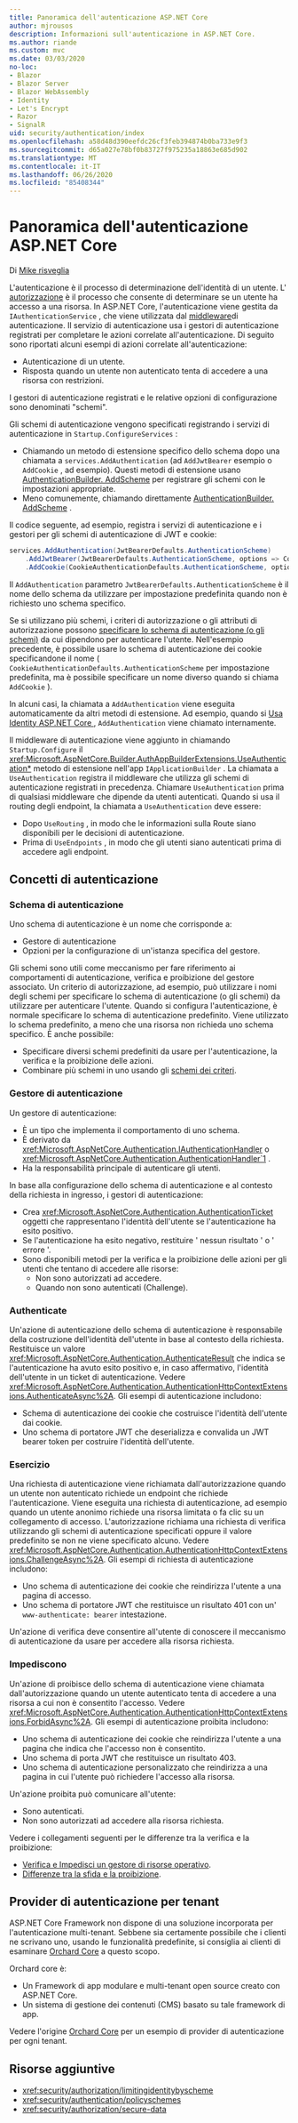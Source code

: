 ```yaml
---
title: Panoramica dell'autenticazione ASP.NET Core
author: mjrousos
description: Informazioni sull'autenticazione in ASP.NET Core.
ms.author: riande
ms.custom: mvc
ms.date: 03/03/2020
no-loc:
- Blazor
- Blazor Server
- Blazor WebAssembly
- Identity
- Let's Encrypt
- Razor
- SignalR
uid: security/authentication/index
ms.openlocfilehash: a58d48d390eefdc26cf3feb394874b0ba733e9f3
ms.sourcegitcommit: d65a027e78bf0b83727f975235a18863e685d902
ms.translationtype: MT
ms.contentlocale: it-IT
ms.lasthandoff: 06/26/2020
ms.locfileid: "85408344"
---
```

# <a name="overview-of-aspnet-core-authentication"></a>Panoramica dell'autenticazione ASP.NET Core

Di [Mike risveglia](https://github.com/mjrousos)

L'autenticazione è il processo di determinazione dell'identità di un utente. L' [autorizzazione](xref:security/authorization/introduction) è il processo che consente di determinare se un utente ha accesso a una risorsa. In ASP.NET Core, l'autenticazione viene gestita da `IAuthenticationService` , che viene utilizzata dal [middleware](xref:fundamentals/middleware/index)di autenticazione. Il servizio di autenticazione usa i gestori di autenticazione registrati per completare le azioni correlate all'autenticazione. Di seguito sono riportati alcuni esempi di azioni correlate all'autenticazione:

* Autenticazione di un utente.
* Risposta quando un utente non autenticato tenta di accedere a una risorsa con restrizioni.

I gestori di autenticazione registrati e le relative opzioni di configurazione sono denominati "schemi".

Gli schemi di autenticazione vengono specificati registrando i servizi di autenticazione in `Startup.ConfigureServices` :

* Chiamando un metodo di estensione specifico dello schema dopo una chiamata a `services.AddAuthentication` (ad `AddJwtBearer` esempio o `AddCookie` , ad esempio). Questi metodi di estensione usano [AuthenticationBuilder. AddScheme](xref:Microsoft.AspNetCore.Authentication.AuthenticationBuilder.AddScheme*) per registrare gli schemi con le impostazioni appropriate.
* Meno comunemente, chiamando direttamente [AuthenticationBuilder. AddScheme](xref:Microsoft.AspNetCore.Authentication.AuthenticationBuilder.AddScheme*) .

Il codice seguente, ad esempio, registra i servizi di autenticazione e i gestori per gli schemi di autenticazione di JWT e cookie:

```csharp
services.AddAuthentication(JwtBearerDefaults.AuthenticationScheme)
    .AddJwtBearer(JwtBearerDefaults.AuthenticationScheme, options => Configuration.Bind("JwtSettings", options))
    .AddCookie(CookieAuthenticationDefaults.AuthenticationScheme, options => Configuration.Bind("CookieSettings", options));
```

Il `AddAuthentication` parametro `JwtBearerDefaults.AuthenticationScheme` è il nome dello schema da utilizzare per impostazione predefinita quando non è richiesto uno schema specifico.

Se si utilizzano più schemi, i criteri di autorizzazione o gli attributi di autorizzazione possono [specificare lo schema di autenticazione (o gli schemi)](xref:security/authorization/limitingidentitybyscheme) da cui dipendono per autenticare l'utente. Nell'esempio precedente, è possibile usare lo schema di autenticazione dei cookie specificandone il nome ( `CookieAuthenticationDefaults.AuthenticationScheme` per impostazione predefinita, ma è possibile specificare un nome diverso quando si chiama `AddCookie` ).

In alcuni casi, la chiamata a `AddAuthentication` viene eseguita automaticamente da altri metodi di estensione. Ad esempio, quando si [Usa Identity ASP.NET Core ](xref:security/authentication/identity), `AddAuthentication` viene chiamato internamente.

Il middleware di autenticazione viene aggiunto in chiamando `Startup.Configure` il <xref:Microsoft.AspNetCore.Builder.AuthAppBuilderExtensions.UseAuthentication*> metodo di estensione nell'app `IApplicationBuilder` . La chiamata a `UseAuthentication` registra il middleware che utilizza gli schemi di autenticazione registrati in precedenza. Chiamare `UseAuthentication` prima di qualsiasi middleware che dipende da utenti autenticati. Quando si usa il routing degli endpoint, la chiamata a `UseAuthentication` deve essere:

* Dopo `UseRouting` , in modo che le informazioni sulla Route siano disponibili per le decisioni di autenticazione.
* Prima di `UseEndpoints` , in modo che gli utenti siano autenticati prima di accedere agli endpoint.

## <a name="authentication-concepts"></a>Concetti di autenticazione

### <a name="authentication-scheme"></a>Schema di autenticazione

Uno schema di autenticazione è un nome che corrisponde a:

* Gestore di autenticazione
* Opzioni per la configurazione di un'istanza specifica del gestore.

Gli schemi sono utili come meccanismo per fare riferimento ai comportamenti di autenticazione, verifica e proibizione del gestore associato. Un criterio di autorizzazione, ad esempio, può utilizzare i nomi degli schemi per specificare lo schema di autenticazione (o gli schemi) da utilizzare per autenticare l'utente. Quando si configura l'autenticazione, è normale specificare lo schema di autenticazione predefinito. Viene utilizzato lo schema predefinito, a meno che una risorsa non richieda uno schema specifico. È anche possibile:

* Specificare diversi schemi predefiniti da usare per l'autenticazione, la verifica e la proibizione delle azioni.
* Combinare più schemi in uno usando gli [schemi dei criteri](xref:security/authentication/policyschemes).

### <a name="authentication-handler"></a>Gestore di autenticazione

Un gestore di autenticazione:

* È un tipo che implementa il comportamento di uno schema.
* È derivato da <xref:Microsoft.AspNetCore.Authentication.IAuthenticationHandler> o <xref:Microsoft.AspNetCore.Authentication.AuthenticationHandler`1> .
* Ha la responsabilità principale di autenticare gli utenti.

In base alla configurazione dello schema di autenticazione e al contesto della richiesta in ingresso, i gestori di autenticazione:

* Crea <xref:Microsoft.AspNetCore.Authentication.AuthenticationTicket> oggetti che rappresentano l'identità dell'utente se l'autenticazione ha esito positivo.
* Se l'autenticazione ha esito negativo, restituire ' nessun risultato ' o ' errore '.
* Sono disponibili metodi per la verifica e la proibizione delle azioni per gli utenti che tentano di accedere alle risorse:
  * Non sono autorizzati ad accedere.
  * Quando non sono autenticati (Challenge).

### <a name="authenticate"></a>Authenticate

Un'azione di autenticazione dello schema di autenticazione è responsabile della costruzione dell'identità dell'utente in base al contesto della richiesta. Restituisce un valore <xref:Microsoft.AspNetCore.Authentication.AuthenticateResult> che indica se l'autenticazione ha avuto esito positivo e, in caso affermativo, l'identità dell'utente in un ticket di autenticazione. Vedere <xref:Microsoft.AspNetCore.Authentication.AuthenticationHttpContextExtensions.AuthenticateAsync%2A>. Gli esempi di autenticazione includono:

* Schema di autenticazione dei cookie che costruisce l'identità dell'utente dai cookie.
* Uno schema di portatore JWT che deserializza e convalida un JWT bearer token per costruire l'identità dell'utente.

### <a name="challenge"></a>Esercizio

Una richiesta di autenticazione viene richiamata dall'autorizzazione quando un utente non autenticato richiede un endpoint che richiede l'autenticazione. Viene eseguita una richiesta di autenticazione, ad esempio quando un utente anonimo richiede una risorsa limitata o fa clic su un collegamento di accesso. L'autorizzazione richiama una richiesta di verifica utilizzando gli schemi di autenticazione specificati oppure il valore predefinito se non ne viene specificato alcuno. Vedere <xref:Microsoft.AspNetCore.Authentication.AuthenticationHttpContextExtensions.ChallengeAsync%2A>. Gli esempi di richiesta di autenticazione includono:

* Uno schema di autenticazione dei cookie che reindirizza l'utente a una pagina di accesso.
* Uno schema di portatore JWT che restituisce un risultato 401 con un' `www-authenticate: bearer` intestazione.

Un'azione di verifica deve consentire all'utente di conoscere il meccanismo di autenticazione da usare per accedere alla risorsa richiesta.

### <a name="forbid"></a>Impediscono

Un'azione di proibisce dello schema di autenticazione viene chiamata dall'autorizzazione quando un utente autenticato tenta di accedere a una risorsa a cui non è consentito l'accesso. Vedere <xref:Microsoft.AspNetCore.Authentication.AuthenticationHttpContextExtensions.ForbidAsync%2A>. Gli esempi di autenticazione proibita includono:
* Uno schema di autenticazione dei cookie che reindirizza l'utente a una pagina che indica che l'accesso non è consentito.
* Uno schema di porta JWT che restituisce un risultato 403.
* Uno schema di autenticazione personalizzato che reindirizza a una pagina in cui l'utente può richiedere l'accesso alla risorsa.

Un'azione proibita può comunicare all'utente:

* Sono autenticati.
* Non sono autorizzati ad accedere alla risorsa richiesta.

Vedere i collegamenti seguenti per le differenze tra la verifica e la proibizione:

* [Verifica e Impedisci un gestore di risorse operativo](xref:security/authorization/resourcebased#challenge-and-forbid-with-an-operational-resource-handler).
* [Differenze tra la sfida e la proibizione](xref:security/authorization/secure-data#challenge).

## <a name="authentication-providers-per-tenant"></a>Provider di autenticazione per tenant

ASP.NET Core Framework non dispone di una soluzione incorporata per l'autenticazione multi-tenant.
Sebbene sia certamente possibile che i clienti ne scrivano uno, usando le funzionalità predefinite, si consiglia ai clienti di esaminare [Orchard Core](https://www.orchardcore.net/) a questo scopo.

Orchard core è:

* Un Framework di app modulare e multi-tenant open source creato con ASP.NET Core.
* Un sistema di gestione dei contenuti (CMS) basato su tale framework di app.

Vedere l'origine [Orchard Core](https://github.com/OrchardCMS/OrchardCore) per un esempio di provider di autenticazione per ogni tenant.

## <a name="additional-resources"></a>Risorse aggiuntive

* <xref:security/authorization/limitingidentitybyscheme>
* <xref:security/authentication/policyschemes>
* <xref:security/authorization/secure-data>
